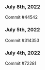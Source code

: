 ### July 8th, 2022

Commit #44542

### July 5th, 2022

Commit #314353


### July 4th, 2022

Commit #72281
